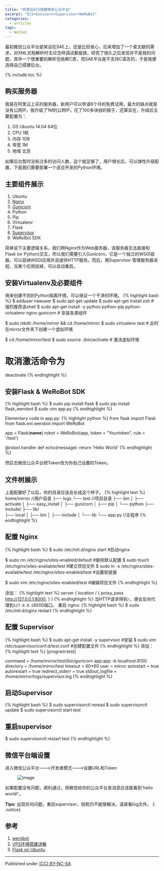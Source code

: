 ```yaml
---
title: "阿里云ECS搭建微信公众平台"
excerpt: "ECS+Gunicorn+Supervisor+WeRoBot"
categories:
  - articles
tags:
  - WeChat
---
```



最初微信公众平台是架设在SAE上，还是比较省心，后来增加了一个查文献的需求，对XML文档解析时无论怎样调试都报错，研究了很久之后发现并不是我的问题，其中一个很重要的解析包依赖C库，而SAE平台是不支持C语言的，于是我便选择自己搭建后台。


{% include toc %}

## 购买服务器

我是在阿里云上买的服务器，新用户可以申请6个月的免费试用，最大的缺点就是没有公网IP。我升级了1M的公网IP，花了100多块钱的银子，还算实在，升级后主要配置为：

1. OS Ubuntu 14.04 64位
2. CPU 1核
3. 内存 1GB
4. 带宽 1M
5. 地域 北京

如果后台暂时没有过多的访问人数，这个就足够了，用户增长后，可以弹性升级配置，下面我们需要部署一个适合开发的Python环境。

## 主要组件展示

1. Ubuntu
2. [Nginx](http://docs.gunicorn.org/en/latest/deploy.html#nginx-configuration)
3. [Gunicorn](http://docs.gunicorn.org/en/latest/)
4. Python
5. Pip
6. Virtualenv
7. Flask
8. [Supervisor](http://supervisord.org/configuration.html)
9. WeRoBot SDK

简单说下主要逻辑关系，我们用Nginx作为Web服务器，该服务器无法直接和Flask (or Python)交互，所以我们需要引入Gunicorn，它是一个独立的WSGI容器，可以容纳WSGI应用并且提供HTTP服务。而后，用Supervisor 管理服务器进程，当某个应用挂掉，可以自动重启。

## 安装Virtualenv及必要组件

用来创建不同的Python隔离环境，可以保证一个干净的环境。
{% highlight bash %}
$ adduser newuser
$ sudo apt-get update 
$ sudo apt-get install zsh # 强烈推荐该shell
$ sudo apt-get install -y python python-pip python-virtualenv nginx gunicorn # 安装各类组件

$ sudo mkdir /home/mirror && cd /home/mirror 
$ sudo virtualenv test # 此时在mirror文件夹下创建一个虚拟环境

$ cd /home/mirror/test 
$ sudo source ./bin/activate # 激活虚拟环境

# 取消激活命令为
deactivate
{% endhighlight %}

## 安装Flask & WeRoBot SDK

{% highlight bash %}
$ sudo pip install flask
$ sudo pip install flask_werobot
$ sudo vim app.py 
{% endhighlight %}

Elementary code in app.py:
{% highlight python %}
from flask import Flask
from flask.ext.werobot import WeRoBot

app = Flask(__name__)
robot = WeRoBot(app, token = "Yourtoken", rule = '/test')

@robot.handler
def echo(message):
    return 'Hello World'
{% endhighlight %}

然后去微信公众平台把Token改为你自己设置的Token。

## 文件树展示

上面配置好了以后，你的目录应该会长成这个样子。
{% highlight text %}
home/mirror //用户目录
├── logs
└── test //项目目录
	├── bin
	│   ├── activate
	│   ├── easy_install
	│   ├── gunicorn
	│   ├── pip
	│   └── python
	├── include/
	├── lib/  
	├── local
	│   ├── bin 
	│   ├── include 
	│   └── lib 
	└── app.py //主程序
{% endhighlight %}

## 配置 Nginx
{% highlight bash %}
$ sudo /etc/init.d/nginx start	#启动nginx

$ sudo rm /etc/nginx/sites-enabled/default	#删除默认配置
$ sudo touch /etc/nginx/sites-available/test	#建立项目文件
$ sudo ln -s /etc/nginx/sites-available/test /etc/nginx/sites-enabled/test	#设置软链接

$ sudo vim /etc/nginx/sites-enabled/test	#编辑项目文件
{% endhighlight %}

添加：
{% highlight text %}
server {
    location / {
        proxy_pass http://127.0.0.1:8000;
    }
}
{% endhighlight %}
当HTTP请求得到`/`，便会反向代理到`127.0.0.1`8000端口。
重启 nginx:
{% highlight bash %}
$ sudo /etc/init.d/nginx restart
{% endhighlight %}

## 配置 Supervisor
{% highlight bash %}
$ sudo apt-get install -y supervisor	#安装
$ sudo vim /etc/supervisor/conf.d/test.conf	#创建配置文件
{% endhighlight %}
添加：
{% highlight text %}
[program:test]

command = /home/mirror/test/bin/gunicorn app:app -b localhost:8100
directory = /home/mirror/test
timeout = 60*60
user = mirror
autostart = true
autorestart = true
redirect_stderr = true
stdout_logfile = /home/mirror/logs/supervisor.log
{% endhighlight %}

## 启动Supervisor
{% highlight bash %}
$ sudo supervisorctl reread
$ sudo supervisorctl update
$ sudo supervisorctl start test

## 重启supervisor
$ sudo supervisorctl restart test
{% endhighlight %}

## 微信平台端设置

进入微信公众平台--->开发者模式--->设置URL和Token
<figure >
<img src="https://dn-shanguangyu.qbox.me/wechat.png" alt="image">
</figure>

如果配置没有问题，顺利通过，用微信给你的公众平台发消息应该能看到'hello world!'。

**Tips:** 出现任何问题，重启supervisor，倘若仍不能够解决，请查看log文件。
{: .notice}

## 参考

1. [werobot](https://flask-werobot.readthedocs.org/en/latest/)
2. [VPS环境搭建详解](http://beiyuu.com/vps-config-python-vitrualenv-flask-gunicorn-supervisor-nginx/)
3. [Flask on Ubuntu](https://realpython.com/blog/python/kickstarting-flask-on-ubuntu-setup-and-deployment/#disqus_thread)

---
Published under <a rel="license" href="http://creativecommons.org/licenses/by-nc-sa/3.0/">(CC) BY-NC-SA </a>
